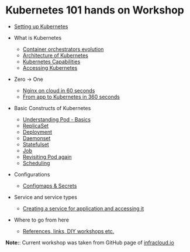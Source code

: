 # Kubernetes 101 hands on Workshop

- [Setting up Kubernetes](./content/setup.md)

- What is Kubernetes 
  - [Container orchestrators evolution](./content/container_orchestration.md)
  - [Architecture of Kubernetes](./content/architecture.md)
  - [Kubernetes Capabilities](./content/kubernetes.md)
  - [Accessing Kubernetes](./content/api_kubectl.md)

- Zero -> One
  - [Nginx on cloud in 60 seconds](./content/first_run.md)
  - [From app to Kubernetes in 360 seconds](./content/app_container.md)
  
- Basic Constructs of Kubernetes
  - [Understanding Pod - Basics](./content/first_pod.md)
  - [ReplicaSet](./content/replicaset.md)
  - [Deployment](./content/deployment.md)
  - [Daemonset](./content/daemonset.md)
  - [Statefulset](./content/statefulset.md)
  - [Job](./content/job.md)
  - [Revisiting Pod again](./content/pod_again.md)
  - [Scheduling](./content/scheduling.md)

- Configurations
  - [Configmaps & Secrets](./content/config.md)

- Service and service types
  - [Creating a service for application and accessing it](./content/services.md)

- Where to go from here
  - [References, links, DIY workshops etc.](./content/references.md)

**Note:**: Current workshop was taken from GitHub page of [infracloud.io](https://github.com/infracloudio/kubernetes-101-workshop)